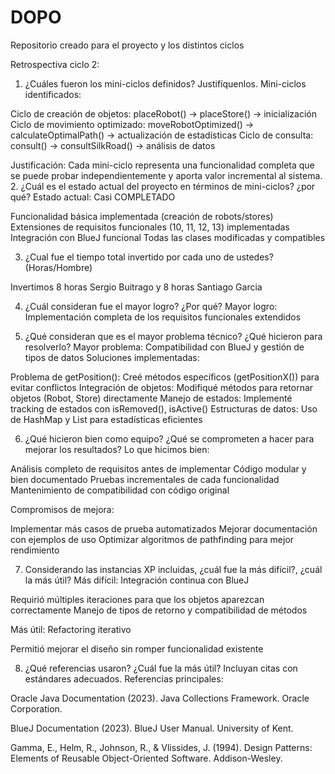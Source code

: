 # DOPO
Repositorio creado para el proyecto y los distintos ciclos


Retrospectiva ciclo 2:
1. ¿Cuáles fueron los mini-ciclos definidos? Justifíquenlos.
Mini-ciclos identificados:

Ciclo de creación de objetos: placeRobot() → placeStore() → inicialización
Ciclo de movimiento optimizado: moveRobotOptimized() → calculateOptimalPath() → actualización de estadísticas
Ciclo de consulta: consult() → consultSilkRoad() → análisis de datos

Justificación: Cada mini-ciclo representa una funcionalidad completa que se puede probar independientemente y aporta valor incremental al sistema.
2. ¿Cuál es el estado actual del proyecto en términos de mini-ciclos? ¿por qué?
Estado actual: Casi COMPLETADO

Funcionalidad básica implementada (creación de robots/stores)
Extensiones de requisitos funcionales (10, 11, 12, 13) implementadas
Integración con BlueJ funcional
Todas las clases modificadas y compatibles

3. ¿Cual fue el tiempo total invertido por cada uno de ustedes? (Horas/Hombre)

Invertimos 8 horas Sergio Buitrago y 8 horas Santiago Garcia

4. ¿Cuál consideran fue el mayor logro? ¿Por qué?
Mayor logro: Implementación completa de los requisitos funcionales extendidos

5. ¿Qué consideran que es el mayor problema técnico? ¿Qué hicieron para resolverlo?
Mayor problema: Compatibilidad con BlueJ y gestión de tipos de datos
Soluciones implementadas:

Problema de getPosition(): Creé métodos específicos (getPositionX()) para evitar conflictos
Integración de objetos: Modifiqué métodos para retornar objetos (Robot, Store) directamente
Manejo de estados: Implementé tracking de estados con isRemoved(), isActive()
Estructuras de datos: Uso de HashMap y List para estadísticas eficientes

6. ¿Qué hicieron bien como equipo? ¿Qué se comprometen a hacer para mejorar los resultados?
Lo que hicimos bien:

Análisis completo de requisitos antes de implementar
Código modular y bien documentado
Pruebas incrementales de cada funcionalidad
Mantenimiento de compatibilidad con código original

Compromisos de mejora:

Implementar más casos de prueba automatizados
Mejorar documentación con ejemplos de uso
Optimizar algoritmos de pathfinding para mejor rendimiento

7. Considerando las instancias XP incluidas, ¿cuál fue la más difícil?, ¿cuál la más útil?
Más difícil: Integración continua con BlueJ

Requirió múltiples iteraciones para que los objetos aparezcan correctamente
Manejo de tipos de retorno y compatibilidad de métodos

Más útil: Refactoring iterativo

Permitió mejorar el diseño sin romper funcionalidad existente

8. ¿Qué referencias usaron? ¿Cuál fue la más útil? Incluyan citas con estándares adecuados.
Referencias principales:

Oracle Java Documentation (2023). Java Collections Framework. Oracle Corporation.

BlueJ Documentation (2023). BlueJ User Manual. University of Kent.

Gamma, E., Helm, R., Johnson, R., & Vlissides, J. (1994). Design Patterns: Elements of Reusable Object-Oriented Software. Addison-Wesley.
